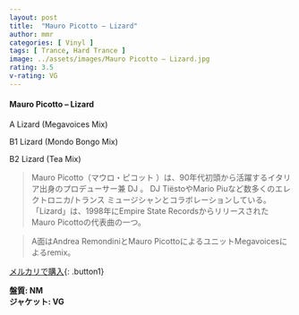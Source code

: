 ```yaml
---
layout: post
title:  "Mauro Picotto – Lizard"
author: mmr
categories: [ Vinyl ]
tags: [ Trance, Hard Trance ]
image: ../assets/images/Mauro Picotto – Lizard.jpg
rating: 3.5
v-rating: VG
---
```


#### Mauro Picotto – Lizard

A  Lizard (Megavoices Mix)

B1  Lizard (Mondo Bongo Mix)

B2  Lizard (Tea Mix)

> Mauro Picotto（マウロ・ピコット ）は、90年代初頭から活躍するイタリア出身のプロデューサー兼 DJ 。 DJ TiëstoやMario Piuなど数多くのエレクトロニカ/トランス ミュージシャンとコラボレーションしている。
「Lizard」は、1998年にEmpire State RecordsからリリースされたMauro Picottoの代表曲の一つ。

> A面はAndrea RemondiniとMauro PicottoによるユニットMegavoicesによるremix。


[メルカリで購入](https://jp.mercari.com/item/m30685941528){: .button1}

<div class="mt-4 mb-4 d-flex align-items-center">
<strong class="mr-1">盤質: NM</strong>
</div>
<div class="mt-4 mb-4 d-flex align-items-center">
<strong class="mr-1">ジャケット: VG</strong>
</div>
